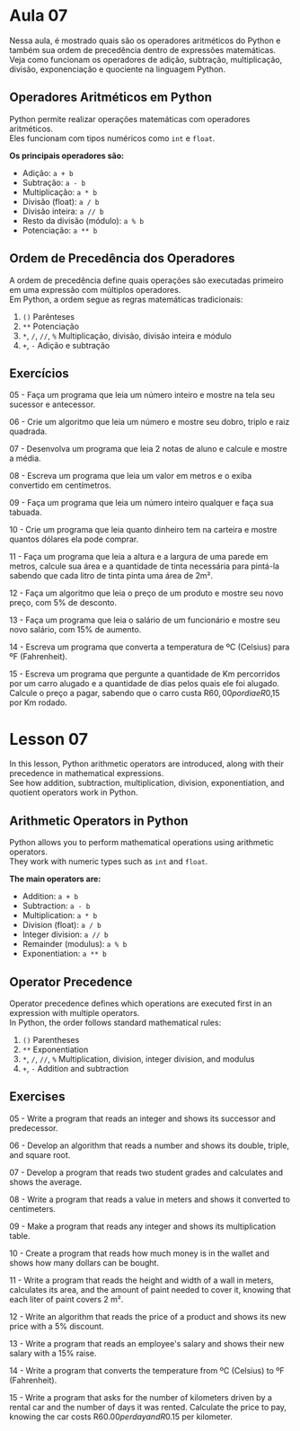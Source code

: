 # Aula 07

Nessa aula, é mostrado quais são os operadores aritméticos do Python e também sua ordem de precedência dentro de expressões matemáticas.  
Veja como funcionam os operadores de adição, subtração, multiplicação, divisão, exponenciação e quociente na linguagem Python.

## Operadores Aritméticos em Python

Python permite realizar operações matemáticas com operadores aritméticos.  
Eles funcionam com tipos numéricos como `int` e `float`.

**Os principais operadores são:**

- Adição: `a + b`  
- Subtração: `a - b`  
- Multiplicação: `a * b`  
- Divisão (float): `a / b`  
- Divisão inteira: `a // b`  
- Resto da divisão (módulo): `a % b`  
- Potenciação: `a ** b`  

## Ordem de Precedência dos Operadores

A ordem de precedência define quais operações são executadas primeiro em uma expressão com múltiplos operadores.  
Em Python, a ordem segue as regras matemáticas tradicionais:

1. `()` Parênteses  
2. `**` Potenciação  
3. `*`, `/`, `//`, `%` Multiplicação, divisão, divisão inteira e módulo  
4. `+`, `-` Adição e subtração

## Exercícios

05 - Faça um programa que leia um número inteiro e mostre na tela seu sucessor e antecessor.  

06 - Crie um algoritmo que leia um número e mostre seu dobro, triplo e raiz quadrada.  

07 - Desenvolva um programa que leia 2 notas de aluno e calcule e mostre a média.  

08 - Escreva um programa que leia um valor em metros e o exiba convertido em centímetros.  

09 - Faça um programa que leia um número inteiro qualquer e faça sua tabuada.  

10 - Crie um programa que leia quanto dinheiro tem na carteira e mostre quantos dólares ela pode comprar.  

11 - Faça um programa que leia a altura e a largura de uma parede em metros, calcule sua área e a quantidade de tinta 
necessária para pintá-la sabendo que cada litro de tinta pinta uma área de 2m².  

12 - Faça um algoritmo que leia o preço de um produto e mostre seu novo preço, com 5% de desconto.  

13 - Faça um programa que leia o salário de um funcionário e mostre seu novo salário, com 15% de aumento.  

14 - Escreva um programa que converta a temperatura de ºC (Celsius) para ºF (Fahrenheit).  

15 - Escreva um programa que pergunte a quantidade de Km percorridos por um carro alugado e a quantidade de dias pelos 
quais ele foi alugado. Calcule o preço a pagar, sabendo que o carro custa R$60,00 por dia e R$0,15 por Km rodado.

# Lesson 07

In this lesson, Python arithmetic operators are introduced, along with their precedence in mathematical expressions.  
See how addition, subtraction, multiplication, division, exponentiation, and quotient operators work in Python.


## Arithmetic Operators in Python

Python allows you to perform mathematical operations using arithmetic operators.  
They work with numeric types such as `int` and `float`.

**The main operators are:**

- Addition: `a + b`  
- Subtraction: `a - b`  
- Multiplication: `a * b`  
- Division (float): `a / b`  
- Integer division: `a // b`  
- Remainder (modulus): `a % b`  
- Exponentiation: `a ** b`  


## Operator Precedence

Operator precedence defines which operations are executed first in an expression with multiple operators.  
In Python, the order follows standard mathematical rules:

1. `()` Parentheses  
2. `**` Exponentiation  
3. `*`, `/`, `//`, `%` Multiplication, division, integer division, and modulus  
4. `+`, `-` Addition and subtraction  


## Exercises

05 - Write a program that reads an integer and shows its successor and predecessor.  

06 - Develop an algorithm that reads a number and shows its double, triple, and square root.  

07 - Develop a program that reads two student grades and calculates and shows the average.  

08 - Write a program that reads a value in meters and shows it converted to centimeters.  

09 - Make a program that reads any integer and shows its multiplication table.  

10 - Create a program that reads how much money is in the wallet and shows how many dollars can be bought.  

11 - Write a program that reads the height and width of a wall in meters, calculates its area, and the amount of paint 
needed to cover it, knowing that each liter of paint covers 2 m².  

12 - Write an algorithm that reads the price of a product and shows its new price with a 5% discount.  

13 - Write a program that reads an employee's salary and shows their new salary with a 15% raise.  

14 - Write a program that converts the temperature from ºC (Celsius) to ºF (Fahrenheit).  

15 - Write a program that asks for the number of kilometers driven by a rental car and the number of days it was rented. 
Calculate the price to pay, knowing the car costs R$60.00 per day and R$0.15 per kilometer.